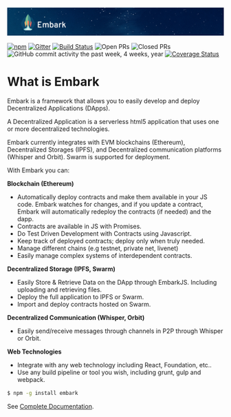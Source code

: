![Embark](https://github.com/embark-framework/embark/raw/master/header.jpg)

[![npm](https://img.shields.io/npm/dm/embark.svg)](https://npmjs.com/package/embark)
[![Gitter](https://img.shields.io/gitter/room/embark-framework/Lobby.svg)](https://gitter.im/embark-framework/Lobby)
[![Build Status](https://dev.azure.com/embark-framework/Embark/_apis/build/status/embark-framework.embark?branchName=master)](https://dev.azure.com/embark-framework/Embark/_build/latest?definitionId=1&branchName=master)
![Open PRs](https://img.shields.io/github/issues-pr-raw/embark-framework/embark.svg)
![Closed PRs](https://img.shields.io/github/issues-pr-closed-raw/embark-framework/embark.svg)
![GitHub commit activity the past week, 4 weeks, year](https://img.shields.io/github/commit-activity/y/embark-framework/embark.svg)
[![Coverage Status](https://coveralls.io/repos/github/embark-framework/embark/badge.svg)](https://coveralls.io/github/embark-framework/embark)

What is Embark
======

Embark is a framework that allows you to easily develop and deploy Decentralized Applications (DApps).

A Decentralized Application is a serverless html5 application that uses one or more decentralized technologies.

Embark currently integrates with EVM blockchains (Ethereum), Decentralized Storages (IPFS), and Decentralized communication platforms (Whisper and Orbit). Swarm is supported for deployment.

With Embark you can:

**Blockchain (Ethereum)**
* Automatically deploy contracts and make them available in your JS code. Embark watches for changes, and if you update a contract, Embark will automatically redeploy the contracts (if needed) and the dapp.
* Contracts are available in JS with Promises.
* Do Test Driven Development with Contracts using Javascript.
* Keep track of deployed contracts; deploy only when truly needed.
* Manage different chains (e.g testnet, private net, livenet)
* Easily manage complex systems of interdependent contracts.

**Decentralized Storage (IPFS, Swarm)**
* Easily Store & Retrieve Data on the DApp through EmbarkJS. Including uploading and retrieving files.
* Deploy the full application to IPFS or Swarm.
* Import and deploy contracts hosted on Swarm.


**Decentralized Communication (Whisper, Orbit)**
* Easily send/receive messages through channels in P2P through Whisper or Orbit.

**Web Technologies**
* Integrate with any web technology including React, Foundation, etc..
* Use any build pipeline or tool you wish, including grunt, gulp and webpack.

```Bash
$ npm -g install embark
```

See [Complete Documentation](https://embark.status.im/docs/).
